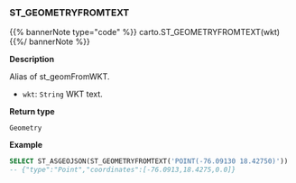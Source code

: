 ### ST_GEOMETRYFROMTEXT
{{% bannerNote type="code" %}}
carto.ST_GEOMETRYFROMTEXT(wkt)
{{%/ bannerNote %}}

**Description**

Alias of st_geomFromWKT.

* `wkt`: `String` WKT text.

**Return type**

`Geometry`

**Example**

```sql
SELECT ST_ASGEOJSON(ST_GEOMETRYFROMTEXT('POINT(-76.09130 18.42750)'))
-- {"type":"Point","coordinates":[-76.0913,18.4275,0.0]}
```